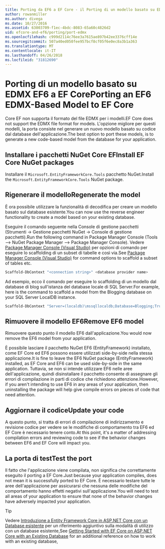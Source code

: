 ```yaml
---
title: Porting da EF6 a EF Core - il Porting di un modello basato su EDMX
author: rowanmiller
ms.author: divega
ms.date: 10/27/2016
ms.assetid: 63003709-f1ec-4bdc-8083-65a60c4826d2
uid: efcore-and-ef6/porting/port-edmx
ms.openlocfilehash: c999d2114c76ee3a7615ae897b42ee3376cff14e
ms.sourcegitcommit: 507a40ed050fee957bcf8cf05f6e0ec8a3b1a363
ms.translationtype: MT
ms.contentlocale: it-IT
ms.lasthandoff: 04/26/2018
ms.locfileid: "31812690"
---
```

# <a name="porting-an-ef6-edmx-based-model-to-ef-core"></a><span data-ttu-id="aa067-102">Porting di un modello basato su EDMX EF6 a EF Core</span><span class="sxs-lookup"><span data-stu-id="aa067-102">Porting an EF6 EDMX-Based Model to EF Core</span></span>

<span data-ttu-id="aa067-103">Core EF non supporta il formato del file EDMX per i modelli.</span><span class="sxs-lookup"><span data-stu-id="aa067-103">EF Core does not support the EDMX file format for models.</span></span> <span data-ttu-id="aa067-104">L'opzione migliore per questi modelli, la porta consiste nel generare un nuovo modello basato su codice dal database dell'applicazione.</span><span class="sxs-lookup"><span data-stu-id="aa067-104">The best option to port these models, is to generate a new code-based model from the database for your application.</span></span>

## <a name="install-ef-core-nuget-packages"></a><span data-ttu-id="aa067-105">Installare i pacchetti NuGet Core EF</span><span class="sxs-lookup"><span data-stu-id="aa067-105">Install EF Core NuGet packages</span></span>

<span data-ttu-id="aa067-106">Installare il `Microsoft.EntityFrameworkCore.Tools` pacchetto NuGet.</span><span class="sxs-lookup"><span data-stu-id="aa067-106">Install the `Microsoft.EntityFrameworkCore.Tools` NuGet package.</span></span>

## <a name="regenerate-the-model"></a><span data-ttu-id="aa067-107">Rigenerare il modello</span><span class="sxs-lookup"><span data-stu-id="aa067-107">Regenerate the model</span></span>

<span data-ttu-id="aa067-108">È ora possibile utilizzare la funzionalità di decodifica per creare un modello basato sul database esistente.</span><span class="sxs-lookup"><span data-stu-id="aa067-108">You can now use the reverse engineer functionality to create a model based on your existing database.</span></span>

<span data-ttu-id="aa067-109">Eseguire il comando seguente nella Console di gestione pacchetti (Strumenti -> Gestione pacchetti NuGet -> Console di gestione pacchetti).</span><span class="sxs-lookup"><span data-stu-id="aa067-109">Run the following command in Package Manager Console (Tools –> NuGet Package Manager –> Package Manager Console).</span></span> <span data-ttu-id="aa067-110">Vedere [Package Manager Console (Visual Studio)](../../core/miscellaneous/cli/powershell.md) per opzioni di comando per eseguire lo scaffolding di un subset di tabelle e così via.</span><span class="sxs-lookup"><span data-stu-id="aa067-110">See [Package Manager Console (Visual Studio)](../../core/miscellaneous/cli/powershell.md) for command options to scaffold a subset of tables etc.</span></span>

``` powershell
Scaffold-DbContext "<connection string>" <database provider name>
```

<span data-ttu-id="aa067-111">Ad esempio, ecco il comando per eseguire lo scaffolding di un modello dal database di blog sull'istanza del database locale di SQL Server.</span><span class="sxs-lookup"><span data-stu-id="aa067-111">For example, here is the command to scaffold a model from the Blogging database on your SQL Server LocalDB instance.</span></span>

``` powershell
Scaffold-DbContext "Server=(localdb)\mssqllocaldb;Database=Blogging;Trusted_Connection=True;" Microsoft.EntityFrameworkCore.SqlServer
```

## <a name="remove-ef6-model"></a><span data-ttu-id="aa067-112">Rimuovere il modello EF6</span><span class="sxs-lookup"><span data-stu-id="aa067-112">Remove EF6 model</span></span>

<span data-ttu-id="aa067-113">Rimuovere questo punto il modello EF6 dall'applicazione.</span><span class="sxs-lookup"><span data-stu-id="aa067-113">You would now remove the EF6 model from your application.</span></span>

<span data-ttu-id="aa067-114">È possibile lasciare il pacchetto NuGet EF6 (EntityFramework) installato, come EF Core ed EF6 possono essere utilizzati side-by-side nella stessa applicazione.</span><span class="sxs-lookup"><span data-stu-id="aa067-114">It is fine to leave the EF6 NuGet package (EntityFramework) installed, as EF Core and EF6 can be used side-by-side in the same application.</span></span> <span data-ttu-id="aa067-115">Tuttavia, se non si intende utilizzare EF6 nelle aree dell'applicazione, quindi disinstallare il pacchetto consente di assegnare gli errori di compilazione in parti di codice che richiedono attenzione.</span><span class="sxs-lookup"><span data-stu-id="aa067-115">However, if you aren't intending to use EF6 in any areas of your application, then uninstalling the package will help give compile errors on pieces of code that need attention.</span></span>

## <a name="update-your-code"></a><span data-ttu-id="aa067-116">Aggiornare il codice</span><span class="sxs-lookup"><span data-stu-id="aa067-116">Update your code</span></span>

<span data-ttu-id="aa067-117">A questo punto, si tratta di errori di compilazione di indirizzamento e revisione codice per vedere se le modifiche di comportamento tra EF6 ed EF Core è necessario tenere conto.</span><span class="sxs-lookup"><span data-stu-id="aa067-117">At this point, it's a matter of addressing compilation errors and reviewing code to see if the behavior changes between EF6 and EF Core will impact you.</span></span>

## <a name="test-the-port"></a><span data-ttu-id="aa067-118">La porta di test</span><span class="sxs-lookup"><span data-stu-id="aa067-118">Test the port</span></span>

<span data-ttu-id="aa067-119">Il fatto che l'applicazione viene compilata, non significa che correttamente eseguito il porting a EF Core.</span><span class="sxs-lookup"><span data-stu-id="aa067-119">Just because your application compiles, does not mean it is successfully ported to EF Core.</span></span> <span data-ttu-id="aa067-120">È necessario testare tutte le aree dell'applicazione per assicurarsi che nessuna delle modifiche del comportamento hanno effetti negativi sull'applicazione.</span><span class="sxs-lookup"><span data-stu-id="aa067-120">You will need to test all areas of your application to ensure that none of the behavior changes have adversely impacted your application.</span></span>

> [!TIP]
> <span data-ttu-id="aa067-121">Vedere [Introduzione a Entity Framework Core in ASP.NET Core con un Database esistente](xref:core/get-started/aspnetcore/existing-db) per un riferimento aggiuntivo sulla modalità di utilizzo con un database esistente,</span><span class="sxs-lookup"><span data-stu-id="aa067-121">See [Getting Started with EF Core on ASP.NET Core with an Existing Database](xref:core/get-started/aspnetcore/existing-db) for an additional reference on how to work with an existing database,</span></span> 
